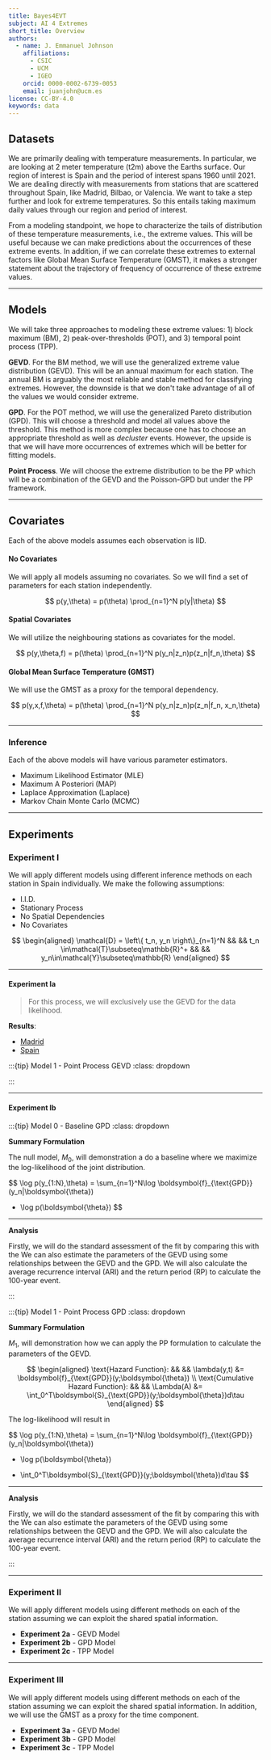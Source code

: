 ```yaml
---
title: Bayes4EVT
subject: AI 4 Extremes
short_title: Overview
authors:
  - name: J. Emmanuel Johnson
    affiliations:
      - CSIC
      - UCM
      - IGEO
    orcid: 0000-0002-6739-0053
    email: juanjohn@ucm.es
license: CC-BY-4.0
keywords: data
---
```



## Datasets

We are primarily dealing with temperature measurements. 
In particular, we are looking at 2 meter temperature (t2m) above the Earths surface.
Our region of interest is Spain and the period of interest spans 1960 until 2021.
We are dealing directly with measurements from stations that are scattered throughout Spain, like  Madrid, Bilbao, or Valencia.
We want to take a step further and look for extreme temperatures.
So this entails taking maximum daily values through our region and period of interest.

From a modeling standpoint, we hope to characterize the tails of distribution of these temperature measurements, i.e., the extreme values.
This will be useful because we can make predictions about the occurrences of these extreme events.
In addition, if we can correlate these extremes to external factors like Global Mean Surface Temperature (GMST), it makes a stronger statement about the trajectory of frequency of occurrence of these extreme values.


***
## Models

We will take three approaches to modeling these extreme values: 1) block maximum (BM), 2) peak-over-thresholds (POT), and 3) temporal point process (TPP).

**GEVD**. For the BM method, we will use the generalized extreme value distribution (GEVD). 
This will be an annual maximum for each station.
The annual BM is arguably the most reliable and stable method for classifying extremes.
However, the downside is that we don't take advantage of all of the values we would consider extreme.

**GPD**.
For the POT method, we will use the generalized Pareto distribution (GPD).
This will choose a threshold and model all values above the threshold.
This method is more complex because one has to choose an appropriate threshold as well as *decluster* events.
However, the upside is that we will have more occurrences of extremes which will be better for fitting models.

**Point Process**. We will choose the extreme distribution to be the PP which will be a combination of the GEVD and the Poisson-GPD but under the PP framework.


***
## Covariates

Each of the above models assumes each observation is IID.

#### **No Covariates**
We will apply all models assuming no covariates.
So we will find a set of parameters for each station independently.

$$
p(y,\theta) = p(\theta) \prod_{n=1}^N p(y|\theta)
$$

#### **Spatial Covariates**
We will utilize the neighbouring stations as covariates for the model.

$$
p(y,\theta,f) = p(\theta) \prod_{n=1}^N p(y_n|z_n)p(z_n|f_n,\theta)
$$

#### **Global Mean Surface Temperature (GMST)**
We will use the GMST as a proxy for the temporal dependency.

$$
p(y,x,f,\theta) = p(\theta) \prod_{n=1}^N p(y_n|z_n)p(z_n|f_n, x_n,\theta)
$$

***
### Inference

Each of the above models will have various parameter estimators.

* Maximum Likelihood Estimator (MLE)
* Maximum A Posteriori (MAP)
* Laplace Approximation (Laplace)
* Markov Chain Monte Carlo (MCMC)

***

## Experiments

### Experiment I

We will apply different models using different inference methods on each station in Spain individually.
We make the following assumptions:
* I.I.D.
* Stationary Process
* No Spatial Dependencies
* No Covariates

$$
\begin{aligned}
\mathcal{D} = \left\{ t_n, y_n \right\}_{n=1}^N
&& &&
t_n \in\mathcal{T}\subseteq\mathbb{R}^+
&& &&
y_n\in\mathcal{Y}\subseteq\mathbb{R}
\end{aligned}
$$


***
#### Experiment Ia

> For this process, we will exclusively use the GEVD for the data likelihood.

**Results**: 
* [Madrid](./exp1_unc_madrid_gevd.md)
* [Spain](./exp1_unc_spain_gevd.md)



:::{tip} Model 1 - Point Process GEVD
:class: dropdown


:::

***
#### Experiment Ib

:::{tip} Model 0 - Baseline GPD
:class: dropdown



**Summary Formulation**

The null model, $M_0$, will demonstration a do a baseline where we maximize the log-likelihood of the joint distribution.

$$
\log p(y_{1:N},\theta) = 
\sum_{n=1}^N\log \boldsymbol{f}_{\text{GPD}}(y_n|\boldsymbol{\theta}) 
+ \log p(\boldsymbol{\theta})
$$

***
**Analysis**

Firstly, we will do the standard assessment of the fit by comparing this with the
We can also estimate the parameters of the GEVD using some relationships between the GEVD and the GPD.
We will also calculate the average recurrence interval (ARI) and the return period (RP) to calculate the 100-year event.


:::

:::{tip} Model 1 - Point Process GPD
:class: dropdown

**Summary Formulation**

$M_1$, will demonstration how we can apply the PP formulation to calculate the parameters of the GEVD.

$$
\begin{aligned}
\text{Hazard Function}: && &&
\lambda(y,t) &= \boldsymbol{f}_{\text{GPD}}(y;\boldsymbol{\theta}) \\
\text{Cumulative Hazard Function}: && &&
\Lambda(A) &= \int_0^T\boldsymbol{S}_{\text{GPD}}(y;\boldsymbol{\theta})d\tau
\end{aligned}
$$

The log-likelihood will result in 

$$
\log p(y_{1:N},\theta) = 
\sum_{n=1}^N\log \boldsymbol{f}_{\text{GPD}}(y_n|\boldsymbol{\theta})
+ \log p(\boldsymbol{\theta})
- \int_0^T\boldsymbol{S}_{\text{GPD}}(y;\boldsymbol{\theta})d\tau
$$

***
**Analysis**

Firstly, we will do the standard assessment of the fit by comparing this with the
We can also estimate the parameters of the GEVD using some relationships between the GEVD and the GPD.
We will also calculate the average recurrence interval (ARI) and the return period (RP) to calculate the 100-year event.


:::

***

### Experiment II

We will apply different models using different methods on each of the station assuming we can exploit the shared spatial information.

* **Experiment 2a** - GEVD Model
* **Experiment 2b** - GPD Model
* **Experiment 2c** - TPP Model


***

### Experiment III

We will apply different models using different methods on each of the station assuming we can exploit the shared spatial information.
In addition, we will use the GMST as a proxy for the time component.

* **Experiment 3a** - GEVD Model
* **Experiment 3b** - GPD Model
* **Experiment 3c** - TPP Model
